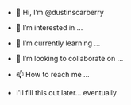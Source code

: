 - 👋 Hi, I’m @dustinscarberry
- 👀 I’m interested in ...
- 🌱 I’m currently learning ...
- 💞️ I’m looking to collaborate on ...
- 📫 How to reach me ...


- I'll fill this out later... eventually

<!---
dustinscarberry/dustinscarberry is a ✨ special ✨ repository because its `README.md` (this file) appears on your GitHub profile.
You can click the Preview link to take a look at your changes.
--->
